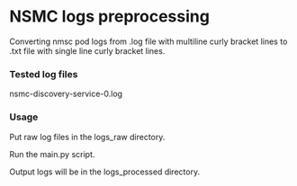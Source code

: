 # NSMC logs preprocessing
Converting nmsc pod logs from .log file with multiline curly bracket lines to .txt file with single line curly bracket lines.

### Tested log files
nsmc-discovery-service-0.log

### Usage
Put raw log files in the logs_raw directory. 

Run the main.py script. 

Output logs will be in the logs_processed directory.
